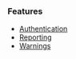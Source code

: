 ### Features

* [Authentication](https://github.com/garagepoort/StaffPlusPlus/wiki/Authentication)
* [Reporting](https://github.com/garagepoort/StaffPlusPlus/wiki/Reporting)
* [Warnings](https://github.com/garagepoort/StaffPlusPlus/wiki/Warning-system)
